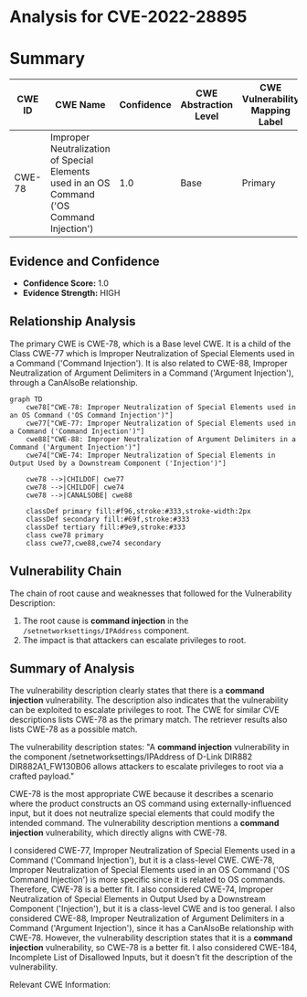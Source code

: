 # Analysis for CVE-2022-28895

# Summary
| CWE ID | CWE Name | Confidence | CWE Abstraction Level | CWE Vulnerability Mapping Label | CWE-Vulnerability Mapping Notes |
|---|---|---|---|---|---|
| CWE-78 | Improper Neutralization of Special Elements used in an OS Command ('OS Command Injection') | 1.0 | Base | Primary | Allowed |

## Evidence and Confidence

*   **Confidence Score:** 1.0
*   **Evidence Strength:** HIGH

## Relationship Analysis
The primary CWE is CWE-78, which is a Base level CWE. It is a child of the Class CWE-77 which is Improper Neutralization of Special Elements used in a Command ('Command Injection'). It is also related to CWE-88, Improper Neutralization of Argument Delimiters in a Command ('Argument Injection'), through a CanAlsoBe relationship.

```mermaid
graph TD
    cwe78["CWE-78: Improper Neutralization of Special Elements used in an OS Command ('OS Command Injection')"]
    cwe77["CWE-77: Improper Neutralization of Special Elements used in a Command ('Command Injection')"]
    cwe88["CWE-88: Improper Neutralization of Argument Delimiters in a Command ('Argument Injection')"]
    cwe74["CWE-74: Improper Neutralization of Special Elements in Output Used by a Downstream Component ('Injection')"]

    cwe78 -->|CHILDOF| cwe77
    cwe78 -->|CHILDOF| cwe74
    cwe78 -->|CANALSOBE| cwe88
    
    classDef primary fill:#f96,stroke:#333,stroke-width:2px
    classDef secondary fill:#69f,stroke:#333
    classDef tertiary fill:#9e9,stroke:#333
    class cwe78 primary
    class cwe77,cwe88,cwe74 secondary
```

## Vulnerability Chain
The chain of root cause and weaknesses that followed for the Vulnerability Description:
1.  The root cause is **command injection** in the `/setnetworksettings/IPAddress` component.
2.  The impact is that attackers can escalate privileges to root.

## Summary of Analysis
The vulnerability description clearly states that there is a **command injection** vulnerability. The description also indicates that the vulnerability can be exploited to escalate privileges to root. The CWE for similar CVE descriptions lists CWE-78 as the primary match. The retriever results also lists CWE-78 as a possible match.

The vulnerability description states: "A **command injection** vulnerability in the component /setnetworksettings/IPAddress of D-Link DIR882 DIR882A1_FW130B06 allows attackers to escalate privileges to root via a crafted payload."

CWE-78 is the most appropriate CWE because it describes a scenario where the product constructs an OS command using externally-influenced input, but it does not neutralize special elements that could modify the intended command. The vulnerability description mentions a **command injection** vulnerability, which directly aligns with CWE-78.

I considered CWE-77, Improper Neutralization of Special Elements used in a Command ('Command Injection'), but it is a class-level CWE. CWE-78, Improper Neutralization of Special Elements used in an OS Command ('OS Command Injection') is more specific since it is related to OS commands. Therefore, CWE-78 is a better fit.
I also considered CWE-74, Improper Neutralization of Special Elements in Output Used by a Downstream Component ('Injection'), but it is a class-level CWE and is too general.
I also considered CWE-88, Improper Neutralization of Argument Delimiters in a Command ('Argument Injection'), since it has a CanAlsoBe relationship with CWE-78. However, the vulnerability description states that it is a **command injection** vulnerability, so CWE-78 is a better fit.
I also considered CWE-184, Incomplete List of Disallowed Inputs, but it doesn't fit the description of the vulnerability.

Relevant CWE Information: